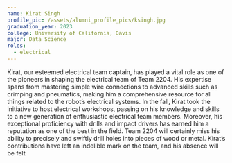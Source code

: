 ```yaml
---
name: Kirat Singh
profile_pic: /assets/alumni_profile_pics/ksingh.jpg
graduation_year: 2023
college: University of California, Davis
major: Data Science
roles:
  - electrical
---
```

Kirat, our esteemed electrical team captain, has played a vital role as one of the pioneers in shaping the electrical team of Team 2204. His expertise spans from mastering simple wire connections to advanced skills such as crimping and pneumatics, making him a comprehensive resource for all things related to the robot’s electrical systems. In the fall, Kirat took the initiative to host electrical workshops, passing on his knowledge and skills to a new generation of enthusiastic electrical team members. Moreover, his exceptional proficiency with drills and impact drivers has earned him a reputation as one of the best in the field. Team 2204 will certainly miss his ability to precisely and swiftly drill holes into pieces of wood or metal. Kirat’s contributions have left an indelible mark on the team, and his absence will be felt